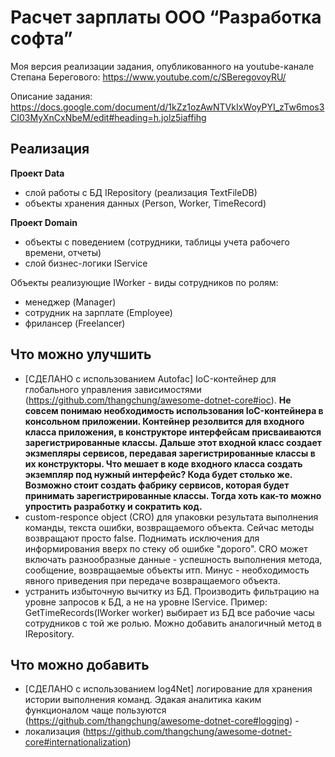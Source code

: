 # Расчет зарплаты ООО “Разработка софта”
Моя версия реализации задания, опубликованного на youtube-канале Степана Берегового: https://www.youtube.com/c/SBeregovoyRU/

Описание задания:
https://docs.google.com/document/d/1kZz1ozAwNTVkIxWoyPYI_zTw6mos3CI03MyXnCxNbeM/edit#heading=h.jolz5iaffihg

## Реализация ##

**Проект Data**
- слой работы с БД IRepository (реализация TextFileDB)
- объекты хранения данных (Person, Worker, TimeRecord)

**Проект Domain**
- объекты с поведением (сотрудники, таблицы учета рабочего времени, отчеты)
- слой бизнес-логики IService

Объекты реализующие IWorker - виды сотрудников по ролям:
- менеджер (Manager)
- сотрудник на зарплате (Employee)
- фрилансер (Freelancer)

## Что можно улучшить ##

- [СДЕЛАНО с использованием Autofac] IoC-контейнер для глобального управления зависимостями (https://github.com/thangchung/awesome-dotnet-core#ioc). **Не совсем понимаю необходимость использования IoC-контейнера в консольном приложении. Контейнер резолвится для входного класса приложения, в конструкторе интерфейсам присваиваются зарегистрированные классы. Дальше этот входной класс создает экзмепляры сервисов, передавая зарегистрированные классы в их конструкторы. Что мешает в коде входного класса создать экземпляр под нужный интерфейс? Кода будет столько же. Возможно стоит создать фабрику сервисов, которая будет принимать зарегистрированные классы. Тогда хоть как-то можно упростить разработку и сократить код.**
- custom-responce object (CRO) для упаковки результата выполнения команды, текста ошибки, возвращаемого объекта. Сейчас методы возвращают просто false. Поднимать исключения для информирования вверх по стеку об ошибке "дорого". CRO может включать разнообразные данные - успешность выполнения метода, сообщение, возвращаемые объекты итп. Минус - необходимость явного приведения при передаче возвращаемого объекта.
- устранить избыточную вычитку из БД. Производить фильтрацию на уровне запросов к БД, а не на уровне IService. Пример: GetTimeRecords(IWorker worker) выбирает из БД все рабочие часы сотрудников с той же ролью. Можно добавить аналогичный метод в IRepository.

## Что можно добавить ##

- [СДЕЛАНО с использованием log4Net] логирование для хранения истории выполнения команд. Эдакая аналитика каким функционалом чаще пользуются (https://github.com/thangchung/awesome-dotnet-core#logging) -  
- локализация (https://github.com/thangchung/awesome-dotnet-core#internationalization)
